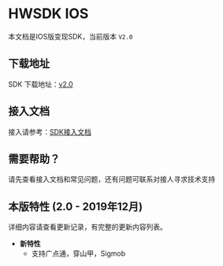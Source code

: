 # HWSDK IOS 

本文档是IOS版变现SDK，当前版本 `V2.0`

## 下载地址

SDK 下载地址：[v2.0](https://github.com/artwl/hwsdk_ios/releases/tag/V2.0)

## 接入文档

接入请参考：[SDK接入文档](https://github.com/artwl/hwsdk_ios/wiki/%E6%8E%A5%E5%85%A5%E6%96%87%E6%A1%A3)

## 需要帮助？

请先查看接入文档和常见问题，还有问题可联系对接人寻求技术支持

## 本版特性 (2.0 - 2019年12月)

详细内容请查看更新记录，有完整的更新内容列表。

- **新特性**
  - 支持广点通，穿山甲，Sigmob
